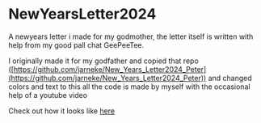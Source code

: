 ﻿# NewYearsLetter2024
A newyears letter i made for my godmother, the letter itself is written with help from my good pall chat GeePeeTee.

I originally made it for my godfather and copied that repo ([https://github.com/jarneke/New_Years_Letter2024_Peter](https://github.com/jarneke/New_Years_Letter2024_Peter)) and changed colors and text to this
all the code is made by myself with the occasional help of a youtube video

Check out how it looks like [here](https://jarneke.github.io/New_Years_Letter2024_Meter/)
